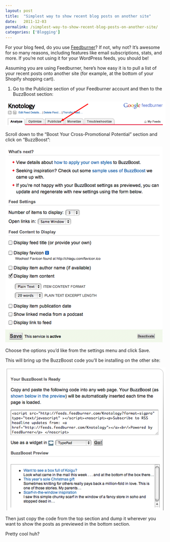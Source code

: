 ```yaml
---
layout: post
title:  "Simplest way to show recent blog posts on another site"
date:   2011-12-03
permalink: /simplest-way-to-show-recent-blog-posts-on-another-site/
categories: ['Blogging']
---
```


For your blog feed, do you use [Feedburner](http://feedburner.google.com/)? If not, why not? It’s awesome for so many reasons, including features like email subscriptions, stats, and more. If you’re not using it for your WordPress feeds, you should be!

Assuming you are using Feedburner, here’s how easy it is to pull a list of your recent posts onto another site (for example, at the bottom of your Shopify shopping cart).


1. Go to the Publicize section of your Feedburner account and then to the BuzzBoost section:

![step 1](/images/step1.png)

Scroll down to the “Boost Your Cross-Promotional Potential” section and click on “BuzzBoost”:

![step 2](/images/settings.png)

Choose the options you’d like from the settings menu and click Save.

This will bring up the BuzzBoost code you’ll be installing on the other site:

![step 3](/images/code.png)

Then just copy the code from the top section and dump it wherever you want to show the posts as previewed in the bottom section.

Pretty cool huh?